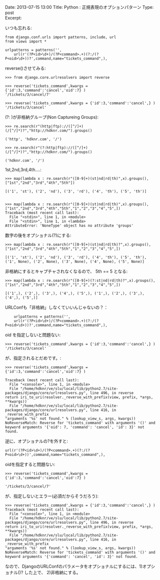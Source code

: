 Date: 2013-07-15  13:00
Title:  Python : 正規表現のオプションパターン
Type: post  
Excerpt: 

 
いつも忘れる:

    from django.conf.urls import patterns, include, url 
    from views import *

    urlpatterns = patterns('',
        url(r'(?P<id>\d+)/(?P<command>.+)(?:/(?P<oid>\d+))?',command,name="tickets_command",),


reverse()させてみる:     

    >>> from django.core.urlresolvers import reverse

    >>> reverse('tickets_command',kwargs = {'id':3,'command':'cancel','oid':7} )
    '/tickets/3/cancel/7'
    
    >>> reverse('tickets_command',kwargs = {'id':3,'command':'cancel',} )                                                                                                          
    '/tickets/3/cancel'


(?: )が非格納グループ(Non Captureing Groups):

    >>> re.search(r"(http|ftp)://([^/]+)(/[^/]*)?","http://hdknr.com/").groups()

    ('http', 'hdknr.com', '/')
    
    >>> re.search(r"(?:http|ftp)://([^/]+)(/[^/]*)?","http://hdknr.com/").groups()

    ('hdknr.com', '/')


1st,2nd,3rd,4th….:

    >>> map(lambda x : re.search(r"([0-9]+)(st|nd|rd|th)",x).groups(),["1st","2nd","3rd","4th","5th"])
    
    [('1', 'st'), ('2', 'nd'), ('3', 'rd'), ('4', 'th'), ('5', 'th')]


    >>> map(lambda x : re.search(r"([0-9]+)(st|nd|rd|th)",x).groups(),["1st","2nd","3rd","4th","5th","1","2","3","4","5",])
    Traceback (most recent call last):
      File "<stdin>", line 1, in <module>
      File "<stdin>", line 1, in <lambda>
    AttributeError: 'NoneType' object has no attribute 'groups'
    
数字の後をオプショナル(?)にする:

    >>> map(lambda x : re.search(r"([0-9]+)(st|nd|rd|th)?",x).groups(),["1st","2nd","3rd","4th","5th","1","2","3","4","5",])
    
    [('1', 'st'), ('2', 'nd'), ('3', 'rd'), ('4', 'th'), ('5', 'th'), ('1', None), ('2', None), ('3', None), ('4', None), ('5', None)]
    
非格納にするとキャプチャされなくなるので、 5th == 5 となる:

    >>> map(lambda x : re.search(r"([0-9]+)(?:st|nd|rd|th)?",x).groups(),["1st","2nd","3rd","4th","5th","1","2","3","4","5",])

    [('1',), ('2',), ('3',), ('4',), ('5',), ('1',), ('2',), ('3',), ('4',), ('5',)]

    
URLConfも「非格納」しなくていいんじゃないの？：

        urlpatterns = patterns('',
        url(r'(?P<id>\d+)/(?P<command>.+)(?:/(?P<oid>\d+))?',command,name="tickets_command",),

oid を指定しないと問題ない:

    >>> reverse('tickets_command',kwargs = {'id':3,'command':'cancel',} )
    '/tickets/3/cancel'
    
が、指定されるとだめです。:

    >>> reverse('tickets_command',kwargs = {'id':3,'command':'cancel','oid':7} )

    Traceback (most recent call last):
      File "<console>", line 1, in <module>
      File "/home/hdknr/ve/slu/local/lib/python2.7/site-packages/django/core/urlresolvers.py", line 496, in reverse
    return iri_to_uri(resolver._reverse_with_prefix(view, prefix, *args, **kwargs))
      File "/home/hdknr/ve/slu/local/lib/python2.7/site-packages/django/core/urlresolvers.py", line 416, in _reverse_with_prefix
    "arguments '%s' not found." % (lookup_view_s, args, kwargs))
    NoReverseMatch: Reverse for 'tickets_command' with arguments '()' and keyword arguments '{'oid': 7, 'command': 'cancel', 'id': 3}' not found.

逆に、オプショナルの?を外すと:

    url(r'(?P<id>\d+)/(?P<command>.+)(?:/(?P<oid>\d+))',command,name="tickets_command",),
    
oidを指定すると問題ない:

    >>> reverse('tickets_command',kwargs = {'id':3,'command':'cancel','oid':7} )

    '/tickets/3/cancel/7'

が、指定しないとエラー(必須だからそうだろう):

    >>> reverse('tickets_command',kwargs = {'id':3,'command':'cancel',} )
    Traceback (most recent call last):
      File "<console>", line 1, in <module>
      File "/home/hdknr/ve/slu/local/lib/python2.7/site-packages/django/core/urlresolvers.py", line 496, in reverse
    return iri_to_uri(resolver._reverse_with_prefix(view, prefix, *args, **kwargs))
      File "/home/hdknr/ve/slu/local/lib/python2.7/site-packages/django/core/urlresolvers.py", line 416, in _reverse_with_prefix
    "arguments '%s' not found." % (lookup_view_s, args, kwargs))
    NoReverseMatch: Reverse for 'tickets_command' with arguments '()' and keyword arguments '{'command': 'cancel', 'id': 3}' not found.
   
    
なので、DjangoのURLConfのパラメータをオプショナルにするには、1)オプショナル()? した上で、 2)非格納にする。
     
    
